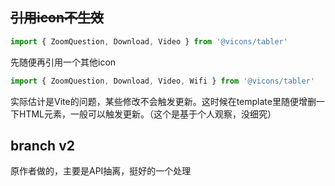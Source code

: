 ## ~~引用icon不生效~~
```ts
import { ZoomQuestion, Download, Video } from '@vicons/tabler'
```
先随便再引用一个其他icon
```ts
import { ZoomQuestion, Download, Video, Wifi } from '@vicons/tabler'
```

实际估计是Vite的问题，某些修改不会触发更新。这时候在template里随便增删一下HTML元素，一般可以触发更新。（这个是基于个人观察，没细究）

## branch v2
原作者做的，主要是API抽离，挺好的一个处理